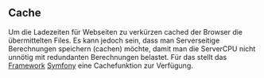 ## Cache
Um die Ladezeiten für Webseiten zu verkürzen cached der Browser die übermittelten Files.
Es kann jedoch sein, dass man Serverseitige Berechnungen speichern (cachen) möchte, 
damit man die ServerCPU nicht unnötig mit redundanten Berechnungen belastet. 
Für das stellt das [Framework](/de/wiki/programmiersprachen/framework) [Symfony](https://symfony.com/) 
eine Cachefunktion zur Verfügung. 
